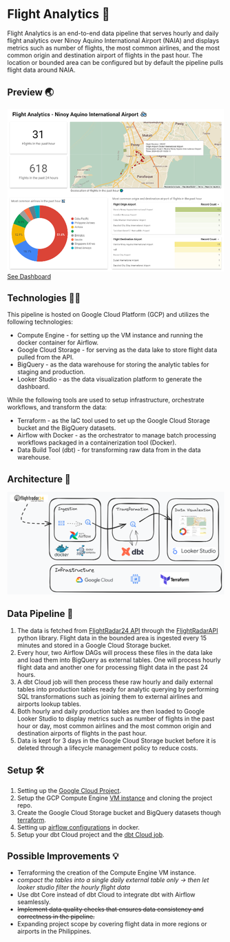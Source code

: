 # Flight Analytics 🛫

Flight Analytics is an end-to-end data pipeline that serves hourly and daily flight analytics over Ninoy Aquino International Airport (NAIA) and  displays metrics such as number of flights, the most common airlines, and the most common origin and destination airport of flights in the past hour. The location or bounded area can be configured but by default the pipeline pulls flight data around NAIA.

## Preview 🌏
![](guides/images/sample_preview1.png)
[See Dashboard](https://lookerstudio.google.com/reporting/b45cbd84-1db9-46cb-b454-6db393eb282e)

## Technologies 👨‍💻

This pipeline is hosted on Google Cloud Platform (GCP) and utilizes the following technologies:
- Compute Engine - for setting up the VM instance and running the docker container for Airflow.
- Google Cloud Storage - for serving as the data lake to store flight data pulled from the API.
- BigQuery - as the data warehouse for storing the analytic tables for staging and production.
- Looker Studio - as the data visualization platform to generate the dashboard.

While the following tools are used to setup infrastructure, orchestrate workflows, and transform the data:
- Terraform - as the IaC tool used to set up the Google Cloud Storage bucket and the BigQuery datasets.
- Airflow with Docker - as the orchestrator to manage batch processing workflows packaged in a containerization tool (Docker).
- Data Build Tool (dbt) - for transforming raw data from in the data warehouse.


## Architecture 👷

![](guides/images/Architecture_2.png)


## Data Pipeline 🔧

1. The data is fetched from [FlightRadar24 API](https://fr24api.flightradar24.com/docs) through the [FlightRadarAPI](https://pypi.org/project/FlightRadarAPI/) python library. Flight data in the bounded area is ingested every 15 minutes and stored in a Google Cloud Storage bucket.
2. Every hour, two Airflow DAGs will process these files in the data lake and load them into BigQuery as external tables. One will process hourly flight data and another one for processing flight data in the past 24 hours. 
3. A dbt Cloud job will then process these raw hourly and daily external tables into production tables ready for analytic querying by performing SQL transformations such as joining them to external airlines and airports lookup tables.
4. Both hourly and daily production tables are then loaded to Google Looker Studio to display metrics such as number of flights in the past hour or day, most common airlines and the most common origin and destination airports of flights in the past hour.
5. Data is kept for 3 days in the Google Cloud Storage bucket before it is deleted through a lifecycle management policy to reduce costs.


## Setup 🛠️
1. Setting up the [Google Cloud Project](guides/GCP_setup.md).
2. Setup the GCP Compute Engine [VM instance](guides/GCP_Compute_Engine_VM_setup.md) and cloning the project repo.
3. Create the Google Cloud Storage bucket and BigQuery datasets though [terraform](guides/Terraform_GCS_bucket_BQ_dataset_setup.md).
4. Setting up [airflow configurations](guides/Airflow_Docker_setup.md) in docker.
5. Setup your dbt Cloud project and the [dbt Cloud job](guides/dbt_Cloud_setup.md).


## Possible Improvements 💡
- Terraforming the creation of the Compute Engine VM instance.
- *compact the tables into a single daily external table only → then let looker studio filter the hourly flight data*
- Use dbt Core instead of dbt Cloud to integrate dbt with Airflow seamlessly.
- ~~Implement data quality checks that ensures data consistency and correctness in the pipeline.~~
- Expanding project scope by covering flight data in more regions or airports in the Philippines.